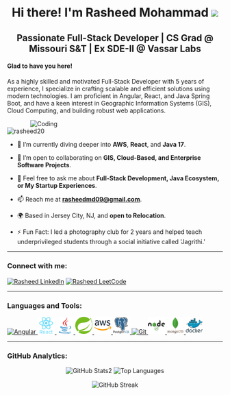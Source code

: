 <h1 align="center">Hi there! I'm Rasheed Mohammad <img src="https://media.giphy.com/media/hvRJCLFzcasrR4ia7z/giphy.gif" width="45"></h1>
<h2 align="center">Passionate Full-Stack Developer | CS Grad @ Missouri S&T | Ex SDE-II @ Vassar Labs</h2>
<h4 align="left">Glad to have you here!</h4>
<p align="left">As a highly skilled and motivated Full-Stack Developer with 5 years of experience, I specialize in crafting scalable and efficient solutions using modern technologies. I am proficient in Angular, React, and Java Spring Boot, and have a keen interest in Geographic Information Systems (GIS), Cloud Computing, and building robust web applications.</p>
<img align="right" alt="Coding" width="450" src="https://user-images.githubusercontent.com/59734313/157189039-c09b3e38-9f42-42c0-ab54-14f1574190a7.gif">
<p align="left"> <img src="https://komarev.com/ghpvc/?username=rasheed20&label=Profile%20views&color=0e75b6&style=flat" alt="rasheed20" /> </p>

- 🌱 I’m currently diving deeper into **AWS**, **React**, and **Java 17**.

- 👯 I’m open to collaborating on **GIS, Cloud-Based, and Enterprise Software Projects**.

- 💬 Feel free to ask me about **Full-Stack Development, Java Ecosystem, or My Startup Experiences**.

- 📫 Reach me at **rasheedmd09@gmail.com**.

- 🌍 Based in Jersey City, NJ, and  **open to Relocation**.

- ⚡ Fun Fact: I led a photography club for 2 years and helped teach underprivileged students through a social initiative called 'Jagrithi.'

---

<h3 align="left">Connect with me:</h3>
<p align="left">
<a href="https://www.linkedin.com/in/rasheed09/" target="blank"><img align="center" src="https://raw.githubusercontent.com/rahuldkjain/github-profile-readme-generator/master/src/images/icons/Social/linked-in-alt.svg" alt="Rasheed LinkedIn" height="30" width="40" /></a>
<a href="https://leetcode.com/u/rasheedtomorrow/" target="blank"><img align="center" src="https://raw.githubusercontent.com/rahuldkjain/github-profile-readme-generator/master/src/images/icons/Social/leet-code.svg" alt="Rasheed LeetCode" height="30" width="40" /></a>
</p>

---

<h3 align="left">Languages and Tools:</h3>
<p align="left"> 
  <a href="https://angular.io" target="_blank" rel="noreferrer"> <img src="https://angular.io/assets/images/logos/angular/angular.svg" alt="Angular" width="40" height="40"/> </a> 
  <a href="https://reactjs.org/" target="_blank" rel="noreferrer"> <img src="https://raw.githubusercontent.com/devicons/devicon/master/icons/react/react-original-wordmark.svg" alt="React" width="40" height="40"/> </a> 
  <a href="https://www.java.com" target="_blank" rel="noreferrer"> <img src="https://raw.githubusercontent.com/devicons/devicon/master/icons/java/java-original.svg" alt="Java" width="40" height="40"/> </a> 
  <a href="https://spring.io/" target="_blank" rel="noreferrer"> <img src="https://raw.githubusercontent.com/devicons/devicon/master/icons/spring/spring-original.svg" alt="Spring Boot" width="40" height="40"/> </a> 
  <a href="https://aws.amazon.com" target="_blank" rel="noreferrer"> <img src="https://raw.githubusercontent.com/devicons/devicon/master/icons/amazonwebservices/amazonwebservices-original-wordmark.svg" alt="AWS" width="40" height="40"/> </a> 
  <a href="https://www.postgresql.org" target="_blank" rel="noreferrer"> <img src="https://raw.githubusercontent.com/devicons/devicon/master/icons/postgresql/postgresql-original-wordmark.svg" alt="PostgreSQL" width="40" height="40"/> </a> 
  <a href="https://git-scm.com/" target="_blank" rel="noreferrer"> <img src="https://www.vectorlogo.zone/logos/git-scm/git-scm-icon.svg" alt="Git" width="40" height="40"/> </a> 
  <a href="https://nodejs.org" target="_blank" rel="noreferrer"> <img src="https://raw.githubusercontent.com/devicons/devicon/master/icons/nodejs/nodejs-original-wordmark.svg" alt="Node.js" width="40" height="40"/> </a> 
  <a href="https://www.mongodb.com/" target="_blank" rel="noreferrer"> <img src="https://raw.githubusercontent.com/devicons/devicon/master/icons/mongodb/mongodb-original-wordmark.svg" alt="MongoDB" width="40" height="40"/> </a> 
  <a href="https://www.docker.com/" target="_blank" rel="noreferrer"> <img src="https://raw.githubusercontent.com/devicons/devicon/master/icons/docker/docker-original-wordmark.svg" alt="Docker" width="40" height="40"/> </a> 
</p>

---

<h3 align="left">GitHub Analytics:</h3>
<div align="center">
  
  <img src="https://github-readme-stats-git-main-rasheed20s-projects.vercel.app/api?username=rasheed20&count_private=true&show_icons=true&include_all_commits=true&theme=dracula&hide_border=false" height="200" alt="GitHub Stats2" />
  <img src="https://github-readme-stats.vercel.app/api/top-langs?username=rasheed20&locale=en&hide_title=false&layout=compact&card_width=180&langs_count=10&theme=dracula&hide_border=false" height="200" alt="Top Languages" />
  <p><img align="center" src="https://github-readme-streak-stats.herokuapp.com/?user=rasheed20&theme=dracula" alt="GitHub Streak" /></p>
</div>

